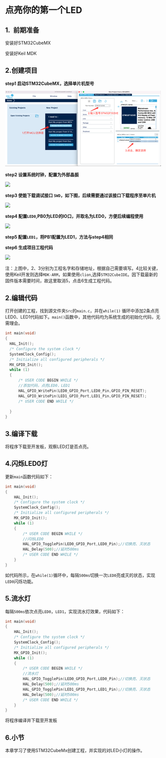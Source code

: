 # 点亮你的第一个LED

## 1.  前期准备

安装好STM32CubeMX

安装好Keil MDK

## 2.创建项目

![]()**step1 启动STM32CubeMX，选择单片机型号**

![](PIC/启动CubeMX.png)

**step2 设置系统时钟，配置为外部晶振**

![](/Users/hugh/Documents/Projects/NebulaPi32/1.LED/PIC/RCC.jpg)

**step3 使能下载调试接口 `SWD`，如下图，后续需要通过该接口下载程序至单片机**

![](/Users/hugh/Documents/Projects/NebulaPi32/1.LED/PIC/SWD.jpg)

**step4 配置`LED0`,PB0为LED的IO口，并取名为LED0，方便后续编程使用**

![](/Users/hugh/Documents/Projects/NebulaPi32/1.LED/PIC/LED0.jpg)

**step5 配置`LED1`，将PB1配置为LED1，方法与step4相同**

**step6 生成项目工程代码**

![](/Users/hugh/Documents/Projects/NebulaPi32/1.LED/PIC/generateCode.jpg)

注：上图中，2、3分别为工程名字和存储地址，根据自己需要填写。4比较关键，使用Keil开发则选择`MDK-ARM`，如果使用`clion`,选择`STM32CubeIDE`。因下载最新的固件版本需要时间，故这里取消5，点击6生成工程代码。

## 2.编辑代码

打开创建的工程，找到源文件夹`Src`的`main.c`，并在`while(1)` 循环中添加2条点亮LED0、LED1代码如下。`main()`函数中，其他代码均为系统生成的初始化代码，无需理会。

```c
int main(void)
{
  HAL_Init();
  /* Configure the system clock */
  SystemClock_Config();
  /* Initialize all configured peripherals */
  MX_GPIO_Init();
  while (1)
  {
      /* USER CODE BEGIN WHILE */
      //添加代码，点亮LED0，LED1
      HAL_GPIO_WritePin(LED0_GPIO_Port,LED0_Pin,GPIO_PIN_RESET);
      HAL_GPIO_WritePin(LED1_GPIO_Port,LED1_Pin,GPIO_PIN_RESET);
      /* USER CODE END WHILE */

  }
}
```

## 3.编译下载

将程序下载至开发板，观察LED灯是否点亮。

## 4.闪烁LED0灯

更新`main`函数代码如下：

```c
int main(void)
{
    HAL_Init();
    /* Configure the system clock */
    SystemClock_Config();
    /* Initialize all configured peripherals */
    MX_GPIO_Init();
    while (1)
    {
        /* USER CODE BEGIN WHILE */
        //闪烁LED0
        HAL_GPIO_TogglePin(LED0_GPIO_Port,LED0_Pin);//切换亮、灭状态
        HAL_Delay(500);//延时500ms
        /* USER CODE END WHILE */
    }
}
```

如代码所示，在`while(1)`循环中，每隔`500ms`切换一次`LED0`亮或灭的状态，实现`LED0`闪烁功能。

## 5.流水灯

每隔`500ms`依次点亮`LED0`，`LED1`，实现流水灯效果，代码如下：

```c
int main(void)
{
    HAL_Init();
    /* Configure the system clock */
    SystemClock_Config();
    /* Initialize all configured peripherals */
    MX_GPIO_Init();
    while (1)
    {
        /* USER CODE BEGIN WHILE */
        //流水灯
        HAL_GPIO_TogglePin(LED0_GPIO_Port,LED0_Pin);//切换亮、灭状态
        HAL_Delay(500);//延时500ms
        HAL_GPIO_TogglePin(LED1_GPIO_Port,LED1_Pin);//切换亮、灭状态
        HAL_Delay(500);//延时500ms
        /* USER CODE END WHILE */
    }
}
```

将程序编译并下载至开发板

## 6.小节

本章学习了使用STM32CubeMx创建工程，并实现的对LED小灯的操作。
